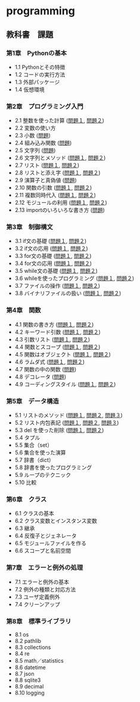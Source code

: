 # programming

## 教科書　課題

### 第1章　Pythonの基本

* 1.1 Pythonとその特徴
* 1.2 コードの実行方法
* 1.3 外部パッケージ
* 1.4 仮想環境

### 第2章　プログラミング入門

* 2.1 整数を使った計算 ([問題１](CHAPTER02/Q2_1_1.py), [問題２](CHAPTER02/Q2_1_2.py))
* 2.2 変数の使い方
* 2.3 小数 ([問題](CHAPTER02/Q2_3_1.py))
* 2.4 組み込み関数 ([問題](CHAPTER02/q2_4_1.py)) 
* 2.5 文字列 ([問題](CHAPTER02/Q2_5_2.py))
* 2.6 文字列とメソッド ([問題１](CHAPTER02/Q2_6_1.py), [問題２](CHAPTER02/Q2_6_2.py))
* 2.7 リスト ([問題１](CHAPTER02/Q2_7_1.py), [問題２](CHAPTER02/Q2_7_2.py)) 
* 2.8 リストと添え字 ([問題１](CHAPTER02/Q2_8_1.py), [問題２](CHAPTER02/Q2_8_2.py))
* 2.9 演算子と真偽値 ([問題](CHAPTER02/Q2_9_1.py))
* 2.10 関数の引数 ([問題１](CHAPTER02/Q2_10_1.py), [問題２](CHAPTER02/Q2_10_2.py))
* 2.11 複数同時代入 ([問題１](CHAPTER02/Q2_11_1.py), [問題２](CHAPTER02/Q2_11_2.py))
* 2.12 モジュールの利用 ([問題１](CHAPTER02/Q2_12_1.py), [問題２](CHAPTER02/Q2_12_2.py)) 
* 2.13 importのいろいろな書き方 ([問題](CHAPTER02/Q2_13_1.py))

### 第3章　制御構文

* 3.1 if文の基礎 ([問題１](CHAPTER03/Q3_1_1.py), [問題２](CHAPTER03/Q3_1_2.py))
* 3.2 if文の応用 ([問題１](CHAPTER03/Q3_2_1.py), [問題２](CHAPTER03/Q3_2_2.py))
* 3.3 for文の基礎 ([問題１](CHAPTER03/Q3_3_1.py), [問題２](CHAPTER03/Q3_3_2.py))
* 3.4 for文の応用 ([問題１](CHAPTER03/Q3_4_1.py), [問題２](CHAPTER03/Q3_4_2.py))
* 3.5 while文の基礎 ([問題１](CHAPTER03/Q3_5_1.py), [問題２](CHAPTER03/Q3_5_2.py))
* 3.6 whileを使ったプログラミング ([問題１](CHAPTER03/Q3_6_1.py), [問題２](CHAPTER03/Q3_6_2.py))
* 3.7 ファイルの操作 ([問題１](CHAPTER03/Q3_7_1.py), [問題２](CHAPTER03/Q3_7_2.py))
* 3.8 バイナリファイルの扱い ([問題１](CHAPTER03/Q3_8_1.py), [問題２](CHAPTER03/Q3_8_2.py))

### 第4章　関数

* 4.1 関数の書き方 ([問題１](CHAPTER04/Q4_1_1.py), [問題２](CHAPTER04/Q4_1_2.py))
* 4.2 キーワード引数 ([問題１](CHAPTER04/Q4_2_1.py), [問題２](CHAPTER04/Q4_2_2.py))
* 4.3 引数リスト ([問題１](CHAPTER04/Q4_3_1.py), [問題２](CHAPTER04/Q4_3_2.py))
* 4.4 関数とスコープ ([問題１](CHAPTER04/Q4_4_1.py), [問題２](CHAPTER04/Q4_4_2.py))
* 4.5 関数はオブジェクト ([問題１](CHAPTER04/Q4_5_1.py), [問題２](CHAPTER04/Q4_5_2.py))
* 4.6 ラムダ式 ([問題１](CHAPTER04/Q4_6_1.py), [問題２](CHAPTER04/Q4_6_2.py))
* 4.7 関数の中の関数 ([問題](CHAPTER04/Q4_7_1.py))
* 4.8 デコレータ ([問題](CHAPTER04/Q4_8_1.py))
* 4.9 コーディングスタイル ([問題１](CHAPTER04/Q4_9_1.py), [問題２](CHAPTER04/Q4_9_2.py))

### 第5章　データ構造

* 5.1 リストのメソッド ([問題１](CHAPTER05/Q5_1_1.py), [問題２](CHAPTER05/Q5_1_2.py), [問題３](CHAPTER05/Q5_1_3.py))
* 5.2 リスト内包表記 ([問題１](CHAPTER05/Q5_2_1.py), [問題２](CHAPTER05/Q5_2_2.py), [問題３](CHAPTER05/Q5_2_3.py))
* 5.3 del を使った削除 ([問題１](CHAPTER05/Q5_3_1.py), [問題２](CHAPTER05/Q5_3_2.py))
* 5.4 タプル
* 5.5 集合（set）
* 5.6 集合を使った演算
* 5.7 辞書（dict）
* 5.8 辞書を使ったプログラミング
* 5.9 ループのテクニック
* 5.10 比較

### 第6章　クラス

* 6.1 クラスの基本
* 6.2 クラス変数とインスタンス変数
* 6.3 継承
* 6.4 反復子とジェネレータ
* 6.5 モジュールファイルを作る
* 6.6 スコープと名前空間

### 第7章　エラーと例外の処理

* 7.1 エラーと例外の基本
* 7.2 例外の種類と対応方法
* 7.3 ユーザ定義例外
* 7.4 クリーンアップ

### 第8章　標準ライブラリ

* 8.1 os
* 8.2 pathlib
* 8.3 collections
* 8.4 re
* 8.5 math／statistics
* 8.6 datetime
* 8.7 json
* 8.8 sqlite3
* 8.9 decimal
* 8.10 logging

